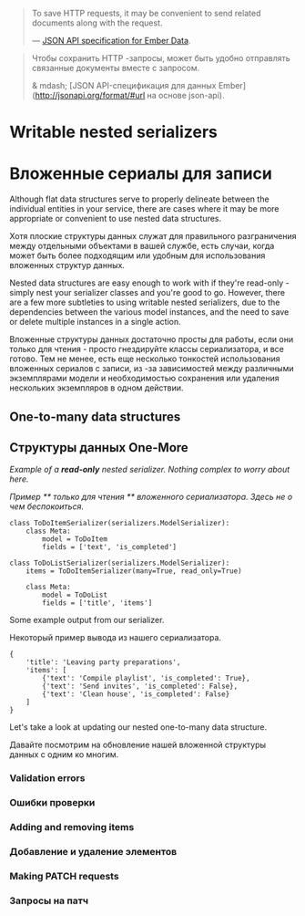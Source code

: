 <!-- TRANSLATED by md-translate -->
> To save HTTP requests, it may be convenient to send related documents along with the request.
>
> &mdash; [JSON API specification for Ember Data](http://jsonapi.org/format/#url-based-json-api).

> Чтобы сохранить HTTP -запросы, может быть удобно отправлять связанные документы вместе с запросом.
>
> & mdash;
[JSON API-спецификация для данных Ember] (http://jsonapi.org/format/#url на основе json-api).

# Writable nested serializers

# Вложенные сериалы для записи

Although flat data structures serve to properly delineate between the individual entities in your service, there are cases where it may be more appropriate or convenient to use nested data structures.

Хотя плоские структуры данных служат для правильного разграничения между отдельными объектами в вашей службе, есть случаи, когда может быть более подходящим или удобным для использования вложенных структур данных.

Nested data structures are easy enough to work with if they're read-only - simply nest your serializer classes and you're good to go.  However, there are a few more subtleties to using writable nested serializers, due to the dependencies between the various model instances, and the need to save or delete multiple instances in a single action.

Вложенные структуры данных достаточно просты для работы, если они только для чтения - просто гнездируйте классы сериализатора, и все готово.
Тем не менее, есть еще несколько тонкостей использования вложенных сериалов с записи, из -за зависимостей между различными экземплярами модели и необходимостью сохранения или удаления нескольких экземпляров в одном действии.

## One-to-many data structures

## Структуры данных One-More

*Example of a **read-only** nested serializer.  Nothing complex to worry about here.*

*Пример ** только для чтения ** вложенного сериализатора.
Здесь не о чем беспокоиться.*

```
class ToDoItemSerializer(serializers.ModelSerializer):
    class Meta:
        model = ToDoItem
        fields = ['text', 'is_completed']

class ToDoListSerializer(serializers.ModelSerializer):
    items = ToDoItemSerializer(many=True, read_only=True)

    class Meta:
        model = ToDoList
        fields = ['title', 'items']
```

Some example output from our serializer.

Некоторый пример вывода из нашего сериализатора.

```
{
    'title': 'Leaving party preparations',
    'items': [
        {'text': 'Compile playlist', 'is_completed': True},
        {'text': 'Send invites', 'is_completed': False},
        {'text': 'Clean house', 'is_completed': False}
    ]
}
```

Let's take a look at updating our nested one-to-many data structure.

Давайте посмотрим на обновление нашей вложенной структуры данных с одним ко многим.

### Validation errors

### Ошибки проверки

### Adding and removing items

### Добавление и удаление элементов

### Making PATCH requests

### Запросы на патч